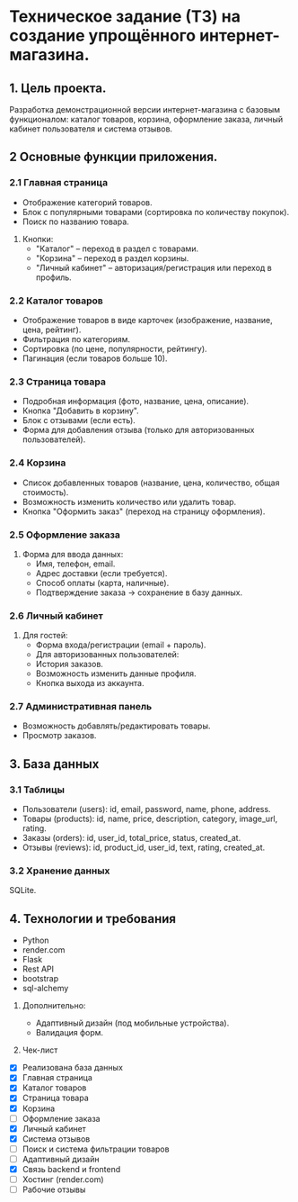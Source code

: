 # Техническое задание (ТЗ) на создание упрощённого интернет-магазина.

## 1. Цель проекта.
Разработка демонстрационной версии интернет-магазина с базовым функционалом: каталог товаров, корзина, оформление заказа, личный кабинет пользователя и система отзывов.

## 2 Основные функции приложения.

### 2.1 Главная страница
* Отображение категорий товаров.
* Блок с популярными товарами (сортировка по количеству покупок).
* Поиск по названию товара.
1. Кнопки:
    - "Каталог" – переход в раздел с товарами.
    - "Корзина" – переход в раздел корзины.
    - "Личный кабинет" – авторизация/регистрация или переход в профиль.

### 2.2 Каталог товаров
* Отображение товаров в виде карточек (изображение, название, цена, рейтинг).
* Фильтрация по категориям.
* Сортировка (по цене, популярности, рейтингу).
* Пагинация (если товаров больше 10).

### 2.3 Страница товара
* Подробная информация (фото, название, цена, описание).
* Кнопка "Добавить в корзину".
* Блок с отзывами (если есть).
* Форма для добавления отзыва (только для авторизованных пользователей).

### 2.4 Корзина
* Список добавленных товаров (название, цена, количество, общая стоимость).
* Возможность изменить количество или удалить товар.
* Кнопка "Оформить заказ" (переход на страницу оформления).

### 2.5 Оформление заказа
1. Форма для ввода данных:
    * Имя, телефон, email.
    * Адрес доставки (если требуется).
    * Способ оплаты (карта, наличные).
    * Подтверждение заказа → сохранение в базу данных.
  
### 2.6 Личный кабинет
1. Для гостей:
    * Форма входа/регистрации (email + пароль).
    * Для авторизованных пользователей:
    * История заказов.
    * Возможность изменить данные профиля.
    * Кнопка выхода из аккаунта.

### 2.7 Административная панель
* Возможность добавлять/редактировать товары.
* Просмотр заказов.

## 3. База данных
### 3.1 Таблицы
* Пользователи (users): id, email, password, name, phone, address.
* Товары (products): id, name, price, description, category, image_url, rating.
* Заказы (orders): id, user_id, total_price, status, created_at.
* Отзывы (reviews): id, product_id, user_id, text, rating, created_at.

### 3.2 Хранение данных
SQLite.

## 4. Технологии и требования
* Python
* render.com
* Flask
* Rest API
* bootstrap
* sql-alchemy
1. Дополнительно:
    * Адаптивный дизайн (под мобильные устройства).
    * Валидация форм.

5. Чек-лист
- [X] Реализована база данных
- [X] Главная страница
- [X] Каталог товаров
- [X] Страница товара
- [X] Корзина
- [ ] Оформление заказа
- [X] Личный кабинет
- [X] Система отзывов
- [ ] Поиск и система фильтрации товаров
- [ ] Адаптивный дизайн
- [X] Связь backend и frontend
- [ ] Хостинг (render.com)
- [ ] Рабочие отзывы
